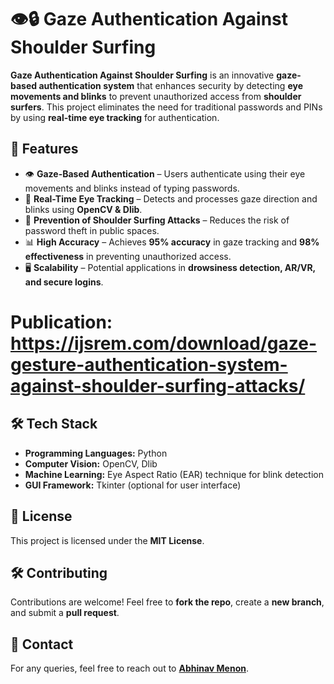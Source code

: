 # 👁️🔒 Gaze Authentication Against Shoulder Surfing

**Gaze Authentication Against Shoulder Surfing** is an innovative **gaze-based authentication system** that enhances security by detecting **eye movements and blinks** to prevent unauthorized access from **shoulder surfers**. This project eliminates the need for traditional passwords and PINs by using **real-time eye tracking** for authentication.

## 🚀 Features

- 👁 **Gaze-Based Authentication** – Users authenticate using their eye movements and blinks instead of typing passwords.
- 🎯 **Real-Time Eye Tracking** – Detects and processes gaze direction and blinks using **OpenCV & Dlib**.
- 🔐 **Prevention of Shoulder Surfing Attacks** – Reduces the risk of password theft in public spaces.
- 📊 **High Accuracy** – Achieves **95% accuracy** in gaze tracking and **98% effectiveness** in preventing unauthorized access.
- 🖥 **Scalability** – Potential applications in **drowsiness detection, AR/VR, and secure logins**.

# Publication: https://ijsrem.com/download/gaze-gesture-authentication-system-against-shoulder-surfing-attacks/

## 🛠️ Tech Stack

- **Programming Languages:** Python
- **Computer Vision:** OpenCV, Dlib
- **Machine Learning:** Eye Aspect Ratio (EAR) technique for blink detection
- **GUI Framework:** Tkinter (optional for user interface)

## 📜 License

This project is licensed under the **MIT License**.

## 🛠️ Contributing

Contributions are welcome! Feel free to **fork the repo**, create a **new branch**, and submit a **pull request**.

## 📩 Contact

For any queries, feel free to reach out to **[Abhinav Menon](mailto:abhinavmenon54@gmail.com)**.
